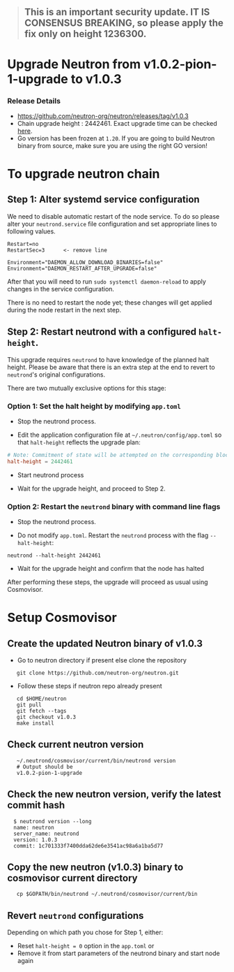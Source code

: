 > ## This is an important security update. IT IS CONSENSUS BREAKING, so please apply the fix only on height 1236300.


# Upgrade Neutron from v1.0.2-pion-1-upgrade to v1.0.3

### Release Details
* https://github.com/neutron-org/neutron/releases/tag/v1.0.3
* Chain upgrade height : 2442461. Exact upgrade time can be checked [here](https://testnet.mintscan.io/neutron-testnet/blocks/2442461).
* Go version has been frozen at `1.20`. If you are going to build Neutron binary from source, make sure you are using the right GO version!

# To upgrade neutron chain

## Step 1: Alter systemd service configuration

We need to disable automatic restart of the node service. To do so please alter your `neutrond.service` file configuration and set appropriate lines to following values.

```
Restart=no 
RestartSec=3      <- remove line

Environment="DAEMON_ALLOW_DOWNLOAD_BINARIES=false"
Environment="DAEMON_RESTART_AFTER_UPGRADE=false"
```

After that you will need to run `sudo systemctl daemon-reload` to apply changes in the service configuration.

There is no need to restart the node yet; these changes will get applied during the node restart in the next step.

## Step 2: Restart neutrond with a configured `halt-height`.

This upgrade requires `neutrond` to have knowledge of the planned halt height. Please be aware that there is an extra step at the end to revert to `neutrond`'s original configurations.

There are two mutually exclusive options for this stage:

### Option 1: Set the halt height by modifying `app.toml`

* Stop the neutrond process.

* Edit the application configuration file at `~/.neutron/config/app.toml` so that `halt-height` reflects the upgrade plan:

```toml
# Note: Commitment of state will be attempted on the corresponding block.
halt-height = 2442461
```
* Start neutrond process

* Wait for the upgrade height, and proceed to Step 2.

### Option 2: Restart the `neutrond` binary with command line flags

* Stop the neutrond process.

* Do not modify `app.toml`. Restart the `neutrond` process with the flag `--halt-height`:
```shell
neutrond --halt-height 2442461
```

* Wait for the upgrade height and confirm that the node has halted

After performing these steps, the upgrade will proceed as usual using Cosmovisor.

# Setup Cosmovisor

## Create the updated Neutron binary of v1.0.3

* Go to neutron directory if present else clone the repository

```shell
   git clone https://github.com/neutron-org/neutron.git
```

* Follow these steps if neutron repo already present

```shell
   cd $HOME/neutron
   git pull
   git fetch --tags
   git checkout v1.0.3
   make install
```

## Check current neutron version
```shell
   ~/.neutrond/cosmovisor/current/bin/neutrond version
   # Output should be
   v1.0.2-pion-1-upgrade
```

## Check the new neutron version, verify the latest commit hash

```shell
  $ neutrond version --long
  name: neutron
  server_name: neutrond
  version: 1.0.3
  commit: 1c701333f7400dda62de6e3541ac98a6a1ba5d77
```

## Copy the new neutron (v1.0.3) binary to cosmovisor current directory

```shell
   cp $GOPATH/bin/neutrond ~/.neutrond/cosmovisor/current/bin
```

## Revert `neutrond` configurations

Depending on which path you chose for Step 1, either:

* Reset `halt-height = 0` option in the `app.toml` or
* Remove it from start parameters of the neutrond binary and start node again


